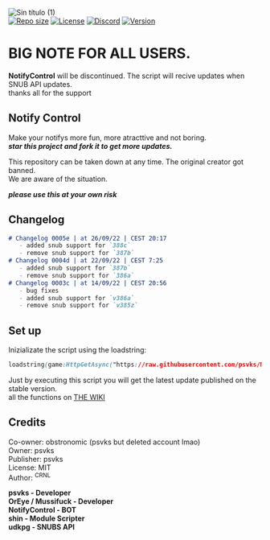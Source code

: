 ![Sin título (1)](https://user-images.githubusercontent.com/113241132/190221786-74f742c4-4fde-4b6b-ab23-1232421539e5.jpg)  
[![Repo size](https://img.shields.io/github/repo-size/psvks/NotifyControl)](https://github.com/psvks/NotifyControl)
[![License](https://img.shields.io/bower/l/notify)](https://github.com/psvks/NotifyControl)
[![Discord](https://img.shields.io/discord/888200055633379369)](https://github.com/psvks/NotifyControl)
[![Version](https://img.shields.io/badge/version-0005e-green)](https://github.com/psvks/NotifyControl)


# BIG NOTE FOR ALL USERS.

**NotifyControl** will be discontinued. The script will recive updates when SNUB API updates.  
thanks all for the support

## Notify Control

Make your notifys more fun, more atracttive and not boring.  
***star this project and fork it to get more updates.***

This repository can be taken down at any time. The original creator got banned.  
We are aware of the situation.  

***please use this at your own risk***

## Changelog

```markdown
# Changelog 0005e | at 26/09/22 | CEST 20:17
   - added snub support for `388c`
   - remove snub support for `387b`
# Changelog 0004d | at 22/09/22 | CEST 7:25
   - added snub support for `387b`
   - remove snub support for `386a`
# Changelog 0003c | at 14/09/22 | CEST 20:56
   - bug fixes
   - added snub support for `v386a`
   - remove snub support for `v385z`
```


## Set up

Inizializate the script using the loadstring:

```css
loadstring(game:HttpGetAsync("https://raw.githubusercontent.com/psvks/NotifyControl/main/notifyControl.lua"))()
```
Just by executing this script you will get the latest update published on the stable version.  
all the functions on [THE WIKI](https://github.com/psvks/NotifyControl/wiki/Documentation)

## Credits

Co-owner: obstronomic (psvks but deleted account lmao)  
Owner: psvks  
Publisher: psvks  
License: MIT  
Author: <sup>CRNL</sup>  


**psvks - Developer**   
**OrEye / Mussifuck - Developer**  
**NotifyControl - BOT**  
**shin - Module Scripter**  
**udkpg - SNUBS API**  



